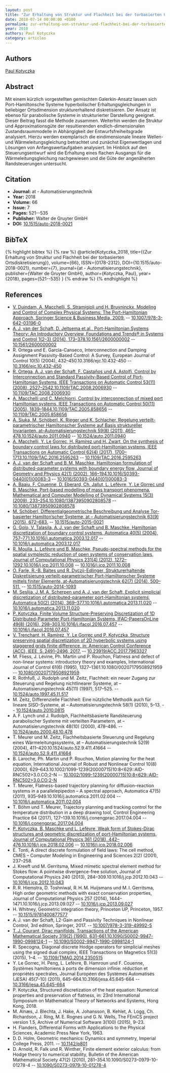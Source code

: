 ```yaml
---
layout: post
title: "Zur Erhaltung von Struktur und Flachheit bei der torbasierten Ortsdiskretisierung"
date: 2018-07-14 00:00:00 +0100
permalink: zur-erhaltung-von-struktur-und-flachheit-bei-der-torbasierten-ortsdiskretisierung
year: 2018
authors: Paul Kotyczka
category: articles
---
```

 
## Authors
[Paul Kotyczka](authors/paul-kotyczka)
 
## Abstract
Mit einem kürzlich vorgestellten gemischten Galerkin-Ansatz lassen sich Port-Hamiltonsche Systeme hyperbolischer Erhaltungsgleichungen in beliebiger Ortsdimension strukturerhaltend diskretisieren. Der Ansatz ist ebenso für parabolische Systeme in strukturierter Darstellung geeignet. Dieser Beitrag fasst die Methode zusammen. Weiterhin werden die Struktur und Approximationsgüte der resultierenden endlich-dimensionalen Zustandsraummodelle in Abhängigkeit der Entwurfsfreiheitsgrade analysiert. Hierzu werden exemplarisch die eindimensionale lineare Wellen- und Wärmeleitungsgleichung betrachtet und zunächst Eigenwertlagen und Lösungen von Anfangswertaufgaben analysiert. Im Hinblick auf den Steuerungsentwurf wird die Erhaltung eines flachen Ausgangs für die Wärmeleitungsgleichung nachgewiesen und die Güte der angenäherten Randsteuerungen untersucht.
 
## Citation
- **Journal:** at - Automatisierungstechnik
- **Year:** 2018
- **Volume:** 66
- **Issue:** 7
- **Pages:** 521--535
- **Publisher:** Walter de Gruyter GmbH
- **DOI:** [10.1515/auto-2018-0021](https://doi.org/10.1515/auto-2018-0021)
 
## BibTeX
{% highlight bibtex %}
{% raw %}
@article{Kotyczka_2018,
  title={{Zur Erhaltung von Struktur und Flachheit bei der torbasierten Ortsdiskretisierung}},
  volume={66},
  ISSN={0178-2312},
  DOI={10.1515/auto-2018-0021},
  number={7},
  journal={at - Automatisierungstechnik},
  publisher={Walter de Gruyter GmbH},
  author={Kotyczka, Paul},
  year={2018},
  pages={521--535}
}
{% endraw %}
{% endhighlight %}
 
## References
- [V. Duindam, A. Macchelli, S. Stramigioli und H. Bruyninckx, Modeling and Control of Complex Physical Systems: The Port-Hamiltonian Approach, Springer Science & Business Media, 2009.](modeling-and-control-of-complex-physical-systems) -- [10.1007/978-3-642-03196-0](https://doi.org/10.1007/978-3-642-03196-0)
- [A. J. van der Schaft, D. Jeltsema et al., Port-Hamiltonian Systems Theory: An Introductory Overview, Foundations and Trends® in Systems and Control 1(2–3) (2014), 173–378.10.1561/2600000002](port-hamiltonian-systems-theory-an-introductory-overview-journal) -- [10.1561/2600000002](https://doi.org/10.1561/2600000002)
- R. Ortega und E. García-Canseco, Interconnection and Damping Assignment Passivity-Based Control: A Survey, European Journal of Control 10(5) (2004), 432–450.10.3166/ejc.10.432-450 -- [10.3166/ejc.10.432-450](https://doi.org/10.3166/ejc.10.432-450)
- [R. Ortega, A. J. van der Schaft, F. Castaños und A. Astolfi, Control by Interconnection and Standard Passivity-Based Control of Port-Hamiltonian Systems, IEEE Transactions on Automatic Control 53(11) (2008), 2527–2542.10.1109/TAC.2008.2006930](control-by-interconnection-and-standard-passivity-based-control-of-port-hamiltonian-systems) -- [10.1109/TAC.2008.2006930](https://doi.org/10.1109/TAC.2008.2006930)
- [A. Macchelli und C. Melchiorri, Control by interconnection of mixed port Hamiltonian systems, IEEE Transactions on Automatic Control 50(11) (2005), 1839–1844.10.1109/TAC.2005.858656](control-by-interconnection-of-mixed-port-hamiltonian-systems) -- [10.1109/TAC.2005.858656](https://doi.org/10.1109/TAC.2005.858656)
- [A. Siuka, M. Schöberl, K. Rieger und K. Schlacher, Regelung verteilt-parametrischer Hamiltonscher Systeme auf Basis struktureller Invarianten, at–Automatisierungstechnik 59(8) (2011), 465–478.10.1524/auto.2011.0940](regelung-verteilt-parametrischer-hamiltonscher-systeme-auf-basis-struktureller-invarianten) -- [10.1524/auto.2011.0940](https://doi.org/10.1524/auto.2011.0940)
- [A. Macchelli, Y. Le Gorrec, H. Ramírez und H. Zwart, On the synthesis of boundary control laws for distributed port-Hamiltonian systems, IEEE Transactions on Automatic Control 62(4) (2017), 1700–1713.10.1109/TAC.2016.2595263](on-the-synthesis-of-boundary-control-laws-for-distributed-port-hamiltonian-systems) -- [10.1109/TAC.2016.2595263](https://doi.org/10.1109/TAC.2016.2595263)
- [A. J. van der Schaft und B. M. Maschke, Hamiltonian formulation of distributed-parameter systems with boundary energy flow, Journal of Geometry and Physics 42(1) (2002), 166–194.10.1016/S0393-0440(01)00083-3](hamiltonian-formulation-of-distributed-parameter-systems-with-boundary-energy-flow) -- [10.1016/S0393-0440(01)00083-3](https://doi.org/10.1016/S0393-0440(01)00083-3)
- [A. Baaiu, F. Couenne, D. Eberard, Ch. Jallut, L. Lefèvre, Y. Le Gorrec und B. Maschke, Port-based modelling of mass transport phenomena, Mathematical and Computer Modelling of Dynamical Systems 15(3) (2009), 233–254.10.1080/13873950902808578](port-based-modelling-of-mass-transport-phenomena) -- [10.1080/13873950902808578](https://doi.org/10.1080/13873950902808578)
- [M. Schöberl, Differentialgeometrische Beschreibung und Analyse Tor-basierter Hamilton’scher Systeme, at – Automatisierungstechnik 63(9) (2015), 672–683.](differentialgeometrische-beschreibung-und-analyse-tor-basierter-hamilton-scher-systeme) -- [10.1515/auto-2015-0021](https://doi.org/10.1515/auto-2015-0021)
- [G. Golo, V. Talasila, A. J. van der Schaft und B. Maschke, Hamiltonian discretization of boundary control systems, Automatica 40(5) (2004), 757–771.10.1016/j.automatica.2003.12.017](hamiltonian-discretization-of-boundary-control-systems) -- [10.1016/j.automatica.2003.12.017](https://doi.org/10.1016/j.automatica.2003.12.017)
- [R. Moulla, L. Lefèvre und B. Maschke, Pseudo-spectral methods for the spatial symplectic reduction of open systems of conservation laws, Journal of Computational Physics 231(4) (2012), 1272–1292.10.1016/j.jcp.2011.10.008](pseudo-spectral-methods-for-the-spatial-symplectic-reduction-of-open-systems-of-conservation-laws) -- [10.1016/j.jcp.2011.10.008](https://doi.org/10.1016/j.jcp.2011.10.008)
- [O. Farle, R.-B. Baltes und R. Dyczij-Edlinger, Strukturerhaltende Diskretisierung verteilt-parametrischer Port-Hamiltonscher Systeme mittels finiter Elemente, at-Automatisierungstechnik 62(7) (2014), 500–511.](strukturerhaltende-diskretisierung-verteilt-parametrischer-port-hamiltonscher-systeme-mittels-finiter-elemente) -- [10.1515/auto-2014-1093](https://doi.org/10.1515/auto-2014-1093)
- [M. Seslija, J. M. A. Scherpen und A. J. van der Schaft, Explicit simplicial discretization of distributed-parameter port-Hamiltonian systems, Automatica 50(2) (2014), 369–377.10.1016/j.automatica.2013.11.020](explicit-simplicial-discretization-of-distributed-parameter-port-hamiltonian-systems) -- [10.1016/j.automatica.2013.11.020](https://doi.org/10.1016/j.automatica.2013.11.020)
- [P. Kotyczka, Finite Volume Structure-Preserving Discretization of 1D Distributed-Parameter Port-Hamiltonian Systems, IFAC-PapersOnLine 49(8) (2016), 298–303.10.1016/j.ifacol.2016.07.457](finite-volume-structure-preserving-discretization-of-1d-distributed-parameter-port-hamiltonian-systems) -- [10.1016/j.ifacol.2016.07.457](https://doi.org/10.1016/j.ifacol.2016.07.457)
- [V. Trenchant, H. Ramírez, Y. Le Gorrec und P. Kotyczka, Structure preserving spatial discretization of 2D hyperbolic systems using staggered grids finite difference, in: American Control Conference (ACC), IEEE, S. 2491–2496, 2017.](structure-preserving-spatial-discretization-of-2d-hyperbolic-systems-using-staggered-grids-finite-difference) -- [10.23919/ACC.2017.7963327](https://doi.org/10.23919/ACC.2017.7963327)
- M. Fliess, J. Lévine, Ph. Martin und P. Rouchon, Flatness and defect of non-linear systems: introductory theory and examples, International Journal of Control 61(6) (1995), 1327–1361.10.1080/00207179508921959 -- [10.1080/00207179508921959](https://doi.org/10.1080/00207179508921959)
- R. Rothfuß, J. Rudolph und M. Zeitz, Flachheit: ein neuer Zugang zur Steuerung und Regelung nichtlinearer Systeme, at – Automatisierungstechnik 45(11) (1997), 517–525. -- [10.1524/auto.1997.45.11.517](https://doi.org/10.1524/auto.1997.45.11.517)
- M. Zeitz, Differenzielle Flachheit: Eine nützliche Methodik auch für lineare SISO-Systeme, at – Automatisierungstechnik 58(1) (2010), 5–13. -- [10.1524/auto.2010.0815](https://doi.org/10.1524/auto.2010.0815)
- A. F. Lynch und J. Rudolph, Flachheitsbasierte Randsteuerung parabolischer Systeme mit verteilten Parametern, at – Automatisierungstechnik 48(10) (2000), 478–486. -- [10.1524/auto.2000.48.10.478](https://doi.org/10.1524/auto.2000.48.10.478)
- T. Meurer und M. Zeitz, Flachheitsbasierte Steuerung und Regelung eines Wärmeleitungssystems, at – Automatisierungstechnik 52(9) (2004), 411–420.10.1524/auto.52.9.411.41664 -- [10.1524/auto.52.9.411.41664](https://doi.org/10.1524/auto.52.9.411.41664)
- B. Laroche, Ph. Martin und P. Rouchon, Motion planning for the heat equation, International Journal of Robust and Nonlinear Control 10(8) (2000), 629–643.10.1002/1099-1239(20000715)10:8<629::AID-RNC502>3.0.CO;2-N -- [10.1002/1099-1239(20000715)10:8<629::AID-RNC502>3.0.CO;2-N](https://doi.org/10.1002/1099-1239(20000715)10:8<629::AID-RNC502>3.0.CO;2-N)
- T. Meurer, Flatness-based trajectory planning for diffusion–reaction systems in a parallelepipedon – A spectral approach, Automatica 47(5) (2011), 935–949.10.1016/j.automatica.2011.02.004 -- [10.1016/j.automatica.2011.02.004](https://doi.org/10.1016/j.automatica.2011.02.004)
- T. Böhm und T. Meurer, Trajectory planning and tracking control for the temperature distribution in a deep drawing tool, Control Engineering Practice 64 (2017), 127–139.10.1016/j.conengprac.2017.04.004 -- [10.1016/j.conengprac.2017.04.004](https://doi.org/10.1016/j.conengprac.2017.04.004)
- [P. Kotyczka, B. Maschke und L. Lefèvre, Weak form of Stokes-Dirac structures and geometric discretization of port-Hamiltonian systems, Journal of Computational Physics 361 (2018), 442–476.10.1016/j.jcp.2018.02.006](weak-form-of-stokes-dirac-structures-and-geometric-discretization-of-port-hamiltonian-systems) -- [10.1016/j.jcp.2018.02.006](https://doi.org/10.1016/j.jcp.2018.02.006)
- E. Tonti, A direct discrete formulation of field laws: The cell method, CMES – Computer Modeling in Engineering and Sciences 2(2) (2001), 237–258.
- J. Kreeft und M. Gerritsma, Mixed mimetic spectral element method for Stokes flow: A pointwise divergence-free solution, Journal of Computational Physics 240 (2013), 284–309.10.1016/j.jcp.2012.10.043 -- [10.1016/j.jcp.2012.10.043](https://doi.org/10.1016/j.jcp.2012.10.043)
- R. R. Hiemstra, D. Toshniwal, R. H. M. Huijsmans und M. I. Gerritsma, High order geometric methods with exact conservation properties, Journal of Computational Physics 257 (2014), 1444–1471.10.1016/j.jcp.2013.09.027 -- [10.1016/j.jcp.2013.09.027](https://doi.org/10.1016/j.jcp.2013.09.027)
- H. Whitney, Geometric integration theory, Princeton UP, Princeton, 1957. -- [10.1515/9781400877577](https://doi.org/10.1515/9781400877577)
- A. J. van der Schaft, L2-Gain and Passivity Techniques in Nonlinear Control, 3rd edition, Springer, 2017. -- [10.1007/978-3-319-49992-5](https://doi.org/10.1007/978-3-319-49992-5)
- [T. J. Courant, Dirac manifolds, Transactions of the American Mathematical Society 319(2) (1990), 631–661.10.1090/S0002-9947-1990-0998124-1](dirac-manifolds) -- [10.1090/S0002-9947-1990-0998124-1](https://doi.org/10.1090/S0002-9947-1990-0998124-1)
- R. Specogna, Diagonal discrete Hodge operators for simplicial meshes using the signed dual complex, IEEE Transactions on Magnetics 51(3) (2015), 1–4. -- [10.1109/TMAG.2014.2350515](https://doi.org/10.1109/TMAG.2014.2350515)
- Y. Le Gorrec, H. Peng, L. Lefèvre, B. Hamroun und F. Couenne, Systèmes hamiltoniens à ports de dimension infinie: réduction et propriétés spectrales, Journal Européen des Systèmes Automatisés (JESA) 45(7–10) (2011), 645–664.10.3166/jesa.45.645-664 -- [10.3166/jesa.45.645-664](https://doi.org/10.3166/jesa.45.645-664)
- P. Kotyczka, Structured discretization of the heat equation: Numerical properties and preservation of flatness, in: 23rd International Symposium on Mathematical Theory of Networks and Systems, Hong Kong, 2018.
- M. Alnæs, J. Blechta, J. Hake, A. Johansson, B. Kehlet, A. Logg, Ch. Richardson, J. Ring, M. E. Rognes und G. N. Wells, The FEniCS project version 1.5, Archive of Numerical Software 3(100) (2015), 9–23.
- H. Flanders, Differential Forms with Applications to the Physical Sciences, Academic Press New York, 1963.
- D. D. Holm, Geometric mechanics: Dynamics and symmetry, Imperial College Press, 2011. -- [10.1142/p801](https://doi.org/10.1142/p801)
- D. Arnold, R. Falk und R. Winther, Finite element exterior calculus: from Hodge theory to numerical stability, Bulletin of the American Mathematical Society 47(2) (2010), 281–354.10.1090/S0273-0979-10-01278-4 -- [10.1090/S0273-0979-10-01278-4](https://doi.org/10.1090/S0273-0979-10-01278-4)


